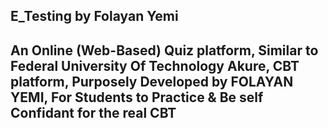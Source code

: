 ## E_Testing by Folayan Yemi

## An Online (Web-Based) Quiz platform, Similar to Federal University Of Technology Akure, CBT platform, Purposely Developed  by FOLAYAN YEMI, For Students to Practice &amp; Be self Confidant for the real CBT
